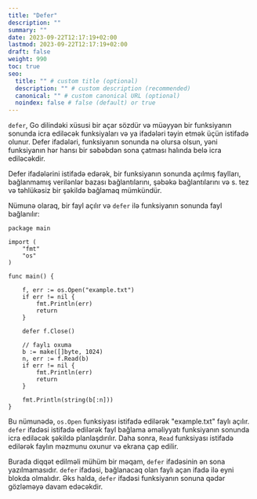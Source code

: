 ```yaml
---
title: "Defer"
description: ""
summary: ""
date: 2023-09-22T12:17:19+02:00
lastmod: 2023-09-22T12:17:19+02:00
draft: false
weight: 990
toc: true
seo:
  title: "" # custom title (optional)
  description: "" # custom description (recommended)
  canonical: "" # custom canonical URL (optional)
  noindex: false # false (default) or true
---
```



`defer`, Go dilindəki xüsusi bir açar sözdür və müəyyən bir funksiyanın sonunda icra ediləcək funksiyaları və ya ifadələri təyin etmək üçün istifadə olunur. Defer ifadələri, funksiyanın sonunda nə olursa olsun, yəni funksiyanın hər hansı bir səbəbdən sona çatması halında belə icra ediləcəkdir.

Defer ifadələrini istifadə edərək, bir funksiyanın sonunda açılmış faylları, bağlanmamış verilənlər bazası bağlantılarını, şəbəkə bağlantılarını və s. tez və təhlükəsiz bir şəkildə bağlamaq mümkündür.

Nümunə olaraq, bir fayl açılır və `defer` ilə funksiyanın sonunda fayl bağlanılır:

```golang
package main

import (
	"fmt"
	"os"
)

func main() {

	f, err := os.Open("example.txt")
	if err != nil {
		fmt.Println(err)
		return
	}

	defer f.Close()

	// faylı oxuma
	b := make([]byte, 1024)
	n, err := f.Read(b)
	if err != nil {
		fmt.Println(err)
		return
	}

	fmt.Println(string(b[:n]))
}
```

Bu nümunədə, `os.Open` funksiyası istifadə edilərək "example.txt" faylı açılır. `defer` ifadəsi istifadə edilərək fayl bağlama əməliyyatı funksiyanın sonunda icra ediləcək şəkildə planlaşdırılır. Daha sonra, `Read` funksiyası istifadə edilərək faylın məzmunu oxunur və ekrana çap edilir.

Burada diqqət edilməli mühüm bir məqam, `defer` ifadəsinin ən sona yazılmamasıdır. `defer` ifadəsi, bağlanacaq olan faylı açan ifadə ilə eyni blokda olmalıdır. Əks halda, `defer` ifadəsi funksiyanın sonuna qədər gözləməyə davam edəcəkdir.
